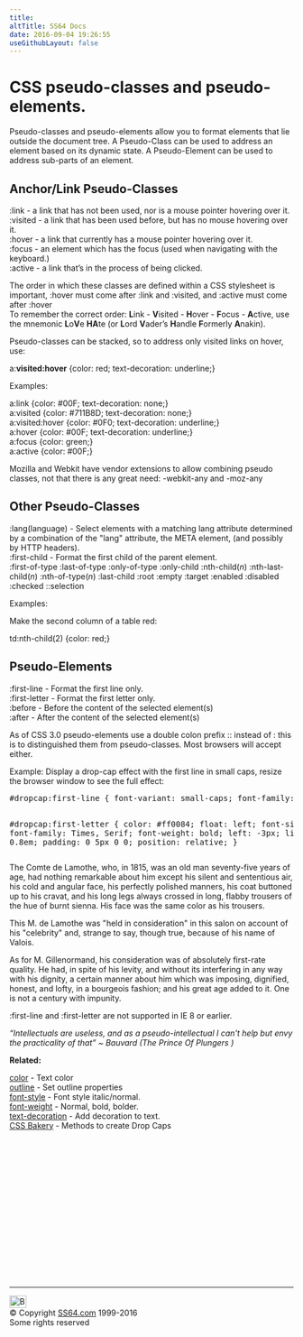 ```yaml
---
title:
altTitle: SS64 Docs
date: 2016-09-04 19:26:55
useGithubLayout: false
---
```

<!-- #BeginLibraryItem "/Library/head_csssyntax.lbi" --><!-- #EndLibraryItem --><h1> CSS pseudo-classes and pseudo-elements.</h1>
<p>Pseudo-classes and pseudo-elements allow you to format elements that lie outside the document tree.  A Pseudo-Class can be used to address an element based on its dynamic state. A Pseudo-Element can be used to address sub-parts of an element.</p>
<h2>Anchor/Link Pseudo-Classes</h2>
<p><span class="code">:link</span> - a link that has not been used, nor is a mouse pointer hovering over it.<br>
<span class="code">:visited</span> - a link that has been used before, but has no mouse hovering over it.<br>
<span class="code">:hover</span> - a link that currently has a mouse pointer hovering over it.<br>
<span class="code">:focus</span> -  an element which has the focus (used when navigating with the keyboard.)<br>
<span class="code">:active</span> - a link that’s in the process of being clicked.</p>
<p>The order in which these classes are defined within a CSS stylesheet is important, <span class="code">:hover</span> must come after <span class="code">:link</span> and <span class="code">:visited</span>, and <span class="code">:active</span> must come after <span class="code">:hover</span><br>
To remember the correct order: <b>L</b>ink - <b>V</b>isited - <b>H</b>over - <b>F</b>ocus - <b>A</b>ctive, use the mnemonic <b>L</b>o<b>V</b>e <b>HA</b>te (or <b>L</b>ord
<b>V</b>ader’s 
<b>H</b>andle <b>F</b>ormerly <b>A</b>nakin).</p>
<p>Pseudo-classes can be stacked, so to address only <span class="code">visited</span> links on <span class="code">hover</span>, use: </p>
<p><span class="code">a:<b>visited:hover</b> {color: red; text-decoration: underline;}</span></p>
<p>Examples:</p>
<p class="code">a:link {color: #00F; text-decoration: none;}<br>
a:visited {color: #711B8D; text-decoration: none;}<br>
a:visited:hover {color: #0F0; text-decoration: underline;}<br>
a:hover {color: #00F; text-decoration: underline;}<br>
a:focus {color: green;}<br>
a:active {color: #00F;}</p>
<p>Mozilla and Webkit have vendor extensions to allow combining pseudo classes, not that there is any great need:
<span class="code">-webkit-any</span> and <span class="code"> -moz-any</span></p>
<h2>Other Pseudo-Classes</h2>
<p><span class="code">:lang(language)</span> - Select elements with a matching lang attribute  determined by a combination of the "lang" attribute, the META element, (and possibly by  HTTP headers).<br>
<span class="code">:first-child</span> -   Format the first child of the parent element.<br>
<span class="code">:first-of-type     :last-of-type     :only-of-type     :only-child     :nth-child(<i>n</i>)     :nth-last-child(<i>n</i>) :nth-of-type(<i>n</i>)     :last-child     :root     :empty     :target     :enabled     :disabled     :checked     ::selection</span></p>
<p>Examples:</p>
<p>Make the second column of a table red:</p>
<p class="code">td:nth-child(2) {color: red;}</p>
<h2>Pseudo-Elements</h2>
<p><span class="code"> :first-line</span> - Format the first line only.<br>
<span class="code">:first-letter</span> - Format the first letter only.<br>
<span class="code">:before</span> - Before the content of the selected element(s)<br>
<span class="code">:after</span> - After the content of the selected element(s)</p>
<p>As of CSS 3.0 pseudo-elements use a double colon prefix :: instead of : this is to distinguished them from pseudo-classes. Most browsers will accept either.<br>
</p>
<p>Example: Display a drop-cap effect with the first line in small caps, resize the browser window to see the full effect:</p>
<pre>#dropcap:first-line { font-variant: small-caps; font-family: Verdana, sans;}

#dropcap:first-letter {
   color: #ff0084;
   float: left;
   font-size: 600%; 
   font-family: Times, Serif;
   font-weight: bold;
   left: -3px; 
   line-height: 0.8em;
   padding: 0 5px 0 0; 
   position: relative;
   }</pre>
<div id="dropcap"> The Comte de Lamothe, who, in 1815, was an old man seventy-five years of age, had nothing remarkable about him except his silent and sententious air, his cold and angular face, his perfectly polished manners, his coat buttoned up to his cravat, and his long legs always crossed in long, flabby trousers of the hue of burnt sienna. His face was the same color as his trousers.

This M. de Lamothe was "held in consideration" in this salon on account of his "celebrity" and, strange to say, though true, because of his name of Valois.

As for M. Gillenormand, his consideration was of absolutely first-rate quality. He had, in spite of his levity, and without its interfering in any way with his dignity, a certain manner about him which was imposing, dignified, honest, and lofty, in a bourgeois fashion; and his great age added to it. One is not a century with impunity. </div>
<p><span class="code">:first-line</span> and <span class="code">:first-letter</span> are not supported in IE 8 or earlier.</p>
<p><span class="quote"><i>“Intellectuals are useless, and as a pseudo-intellectual I can't help but envy the practicality of that” ~ Bauvard (The Prince Of Plungers )</i></span></p>
<p><b>Related:</b></p>
<p><a href="color.html">color</a> - Text color<br>
<a href="outline.html">outline</a> - Set outline properties<br>
<a href="font-style.html">font-style</a> - Font style italic/normal.<a href="font-weight.html"><br>
font-weight</a> - Normal, bold, bolder.<br>
<a href="text-decoration.html">text-decoration</a> - Add decoration to text.<br>
<a href="http://www.cssbakery.com/2010/01/drop-caps-in-css.html">CSS Bakery</a> - Methods to create Drop Caps </p><!-- #BeginLibraryItem "/Library/foot_css.lbi" --><p>
<!-- CSS -->
<ins class="adsbygoogle" style="display:inline-block;width:300px;height:250px" data-ad-client="ca-pub-6140977852749469" data-ad-slot="2739097502"></ins>
<script>
(adsbygoogle = window.adsbygoogle || []).push({});
</script></p>
<hr>
<div id="bl" class="footer"><a href="syntax-pseudo.html#"><img src="../images/top.png" width="30" height="22" alt="Back to the Top"></a></div>
<div id="br" class="footer, tagline">© Copyright <a href="../index.html">SS64.com</a> 1999-2016<br>
Some rights reserved</div><!-- #EndLibraryItem -->
